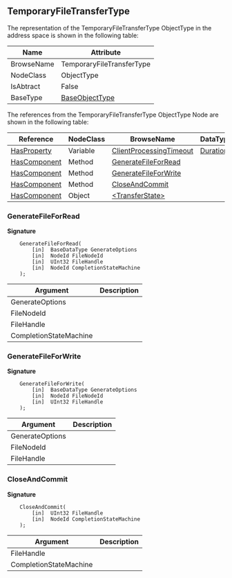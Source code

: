 <!-- objecttype -->
## TemporaryFileTransferType
  
The representation of the TemporaryFileTransferType ObjectType in the address space is shown in the following table:  

|Name|Attribute|
|---|---|
|BrowseName|TemporaryFileTransferType|
|NodeClass|ObjectType|
|IsAbtract|False|
|BaseType|[BaseObjectType](../../../Part5/ObjectTypes/BaseObjectType/readme.md)|

The references from the TemporaryFileTransferType ObjectType Node are shown in the following table:  

|Reference|NodeClass|BrowseName|DataType|TypeDefinition|ModellingRule|
|---|---|---|---|---|---|
|[HasProperty](../../../Part3/ReferenceTypes/HasProperty/readme.md)|Variable|[ClientProcessingTimeout](#ClientProcessingTimeout)|[Duration](../../../Part3/DataTypes/Duration/readme.md)|[PropertyType](../../Part5/VariableTypes/PropertyType/readme.md)|[Mandatory](../../Objects/Mandatory/readme.md)|
|[HasComponent](../../../Part3/ReferenceTypes/HasComponent/readme.md)|Method|[GenerateFileForRead](#GenerateFileForRead)|||[Mandatory](../../Objects/Mandatory/readme.md)|
|[HasComponent](../../../Part3/ReferenceTypes/HasComponent/readme.md)|Method|[GenerateFileForWrite](#GenerateFileForWrite)|||[Mandatory](../../Objects/Mandatory/readme.md)|
|[HasComponent](../../../Part3/ReferenceTypes/HasComponent/readme.md)|Method|[CloseAndCommit](#CloseAndCommit)|||[Mandatory](../../Objects/Mandatory/readme.md)|
|[HasComponent](../../../Part3/ReferenceTypes/HasComponent/readme.md)|Object|[&lt;TransferState&gt;](#&lt;TransferState&gt;)||[FileTransferStateMachineType](../../Part5/ObjectTypes/FileTransferStateMachineType/readme.md)|[OptionalPlaceholder](../../Objects/OptionalPlaceholder/readme.md)|

### <a name="GenerateFileForRead"></a>GenerateFileForRead
  
**Signature**
```
    GenerateFileForRead(
        [in]  BaseDataType GenerateOptions
        [in]  NodeId FileNodeId
        [in]  UInt32 FileHandle
        [in]  NodeId CompletionStateMachine
    );
```

|Argument|Description|
|---|---|
|GenerateOptions||
|FileNodeId||
|FileHandle||
|CompletionStateMachine||

### <a name="GenerateFileForWrite"></a>GenerateFileForWrite
  
**Signature**
```
    GenerateFileForWrite(
        [in]  BaseDataType GenerateOptions
        [in]  NodeId FileNodeId
        [in]  UInt32 FileHandle
    );
```

|Argument|Description|
|---|---|
|GenerateOptions||
|FileNodeId||
|FileHandle||

### <a name="CloseAndCommit"></a>CloseAndCommit
  
**Signature**
```
    CloseAndCommit(
        [in]  UInt32 FileHandle
        [in]  NodeId CompletionStateMachine
    );
```

|Argument|Description|
|---|---|
|FileHandle||
|CompletionStateMachine||


